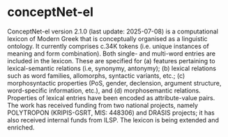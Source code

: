 # conceptNet-el
ConceptNet-el version 2.1.0 (last update: 2025-07-08) is a computational lexicon of Modern Greek that is conceptually organised as a linguistic ontology. It currently comprises c.34K tokens (i.e. unique instances of meaning and form combination). Both single- and multi-word entries are included in the lexicon. These are specified for (a) features pertaining to lexical-semantic relations (i.e, synonymy, antonymy); (b) lexical relations such as word families, allomorphs, syntactic variants, etc.; (c) morphosyntactic properties (PoS, gender, declension, argument structure, word-specific information, etc.), and (d) morphosemantic relations. Properties of lexical entries have been encoded as attribute-value pairs. The work has received funding from two national projects, namely POLYTROPON (KRIPIS-GSRT, MIS: 448306) and DRASIS projects; it has also received internal funds from ILSP.  The lexicon is being extended and enriched.
